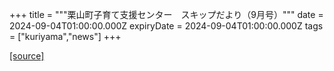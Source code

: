 +++
title = """栗山町子育て支援センター　スキップだより（9月号）"""
date = 2024-09-04T01:00:00.000Z
expiryDate = 2024-09-04T01:00:00.000Z
tags = ["kuriyama","news"]
+++


[[source]](https://www.town.kuriyama.hokkaido.jp/soshiki/39/27865.html)
